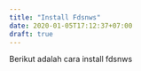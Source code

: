 ```yaml
---
title: "Install Fdsnws"
date: 2020-01-05T17:12:37+07:00
draft: true
---
```


Berikut adalah cara install fdsnws
